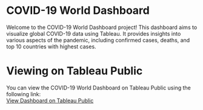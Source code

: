 # **COVID-19 World Dashboard**  

Welcome to the COVID-19 World Dashboard project! This dashboard aims to visualize global COVID-19 data using Tableau. It provides insights into various aspects of the pandemic, including confirmed cases, deaths, and top 10 countries with highest cases.  


# **Viewing on Tableau Public**  

You can view the COVID-19 World Dashboard on Tableau Public using the following link:  
[View Dashboard on Tableau Public]([https://public.tableau.com/views/your-dashboard-link](https://public.tableau.com/views/COVID-19WorldDashboard_17183566228140/Dashboard1?:language=en-US&:sid=&:display_count=n&:origin=viz_share_link))

